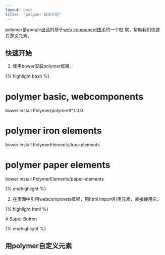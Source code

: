 ```yaml
---
layout: post
title:  "polymer 技术介绍"
---
```


polymer是google出品的基于[web component技术](/2015/07/16/web-component.html)的一个框
架，帮助我们快速自定义元素。

## 快速开始

1. 使用bower安装polymer框架。

{% highlight bash %}

  # polymer basic, webcomponents
  bower install Polymer/polymer#^1.0.0
  # polymer iron elements
  bower install PolymerElements/iron-elements
  # polymer paper elements
  bower install PolymerElements/paper-elements

{% endhighlight %}

2. 在页面中引用webcomponets框架，用html import引用元素，直接使用它。

{% highlight html %}

  <!-- 引用web component基础框架 -->
  <script src="bower_components/webcomponentsjs/webcomponents.js"></script>
  <!-- 引用想用的页面元素 -->
  <link rel="import" href="elements/super-button/super-button.html">

  <!-- 直接使用 -->
  <super-button>A Super Button</super-button>

{% endhighlight %}

## 用polymer自定义元素
